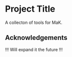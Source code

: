 
# Project Title


A collecton of tools for MaK.
## Acknowledgements

!!! Will expand it the future !!!

